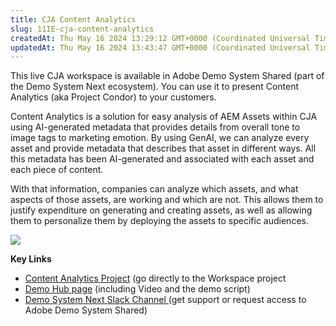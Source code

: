 ```yaml
---
title: CJA Content Analytics
slug: 11IE-cja-content-analytics
createdAt: Thu May 16 2024 13:29:12 GMT+0000 (Coordinated Universal Time)
updatedAt: Thu May 16 2024 13:43:47 GMT+0000 (Coordinated Universal Time)
---
```


This live CJA workspace is available in Adobe Demo System Shared (part of the Demo System Next ecosystem). You can use it to present Content Analytics (aka Project Condor) to your customers.&#x20;

Content Analytics is a solution for easy analysis of AEM Assets within CJA using AI-generated metadata that provides details from overall tone to image tags to marketing emotion. By using GenAI, we can analyze every asset and provide metadata that describes that asset in different ways. All this metadata has been AI-generated and associated with each asset and each piece of content.&#x20;

With that information, companies can analyze which assets, and what aspects of those assets, are working and which are not. This allows them to justify expenditure on generating and creating assets, as well as allowing them to personalize them by deploying the assets to specific audiences.



![](../../assets/GPW3So_eCcXatdwpnz82O_cleanshot-2024-05-16-at-154233-2x.png)

**Key Links**

- [Content Analytics Project](https://experience.adobe.com/#/@demosystem4/platform/analytics/#/workspace/edit/661ed221bd8868577a6322d4) (go directly to the Workspace project
- [Demo Hub page](https://internal.adobedemo.com/content/demo-hub/en/demos/internal/content-analytics-live.html) (including Video and the demo script)
- [Demo System Next Slack Channel ](https://adobe.enterprise.slack.com/archives/CPCRVPLDQ)(get support or request access to Adobe Demo System Shared)

